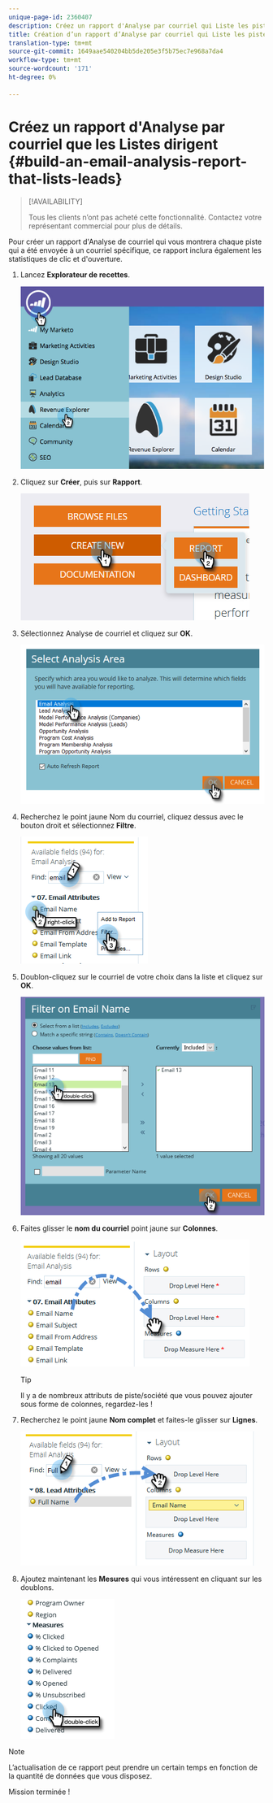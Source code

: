```yaml
---
unique-page-id: 2360407
description: Créez un rapport d'Analyse par courriel qui Liste les pistes - Documents marketing - Documentation sur les produits
title: Création d’un rapport d’Analyse par courriel qui Liste les pistes
translation-type: tm+mt
source-git-commit: 1649aae540204bb5de205e3f5b75ec7e968a7da4
workflow-type: tm+mt
source-wordcount: '171'
ht-degree: 0%

---
```



# Créez un rapport d&#39;Analyse par courriel que les Listes dirigent {#build-an-email-analysis-report-that-lists-leads}

>[!AVAILABILITY]
>
>Tous les clients n’ont pas acheté cette fonctionnalité. Contactez votre représentant commercial pour plus de détails.

Pour créer un rapport d&#39;Analyse de courriel qui vous montrera chaque piste qui a été envoyée à un courriel spécifique, ce rapport inclura également les statistiques de clic et d&#39;ouverture.

1. Lancez **Explorateur de recettes**.

   ![](assets/report-that-lists-leads-1.png)

1. Cliquez sur **Créer**, puis sur **Rapport**.

   ![](assets/report-that-lists-leads-2.png)

1. Sélectionnez Analyse de courriel et cliquez sur **OK**.

   ![](assets/report-that-lists-leads-3.png)

1. Recherchez le point jaune Nom du courriel, cliquez dessus avec le bouton droit et sélectionnez **Filtre**.

   ![](assets/report-that-lists-leads-4.png)

1. Doublon-cliquez sur le courriel de votre choix dans la liste et cliquez sur **OK**.

   ![](assets/report-that-lists-leads-5.png)

1. Faites glisser le **nom du courriel** point jaune sur **Colonnes**.

   ![](assets/report-that-lists-leads-6.png)

   >[!TIP]
   >
   >Il y a de nombreux attributs de piste/société que vous pouvez ajouter sous forme de colonnes, regardez-les !

1. Recherchez le point jaune **Nom complet** et faites-le glisser sur **Lignes**.

   ![](assets/report-that-lists-leads-7.png)

1. Ajoutez maintenant les **Mesures** qui vous intéressent en cliquant sur les doublons.

   ![](assets/report-that-lists-leads-8.png)

>[!NOTE]
>
>L’actualisation de ce rapport peut prendre un certain temps en fonction de la quantité de données que vous disposez.

Mission terminée !

